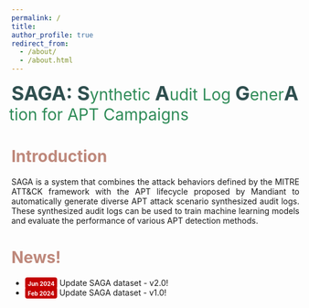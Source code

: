 ```yaml
---
permalink: /
title: 
author_profile: true
redirect_from: 
  - /about/
  - /about.html
---
```

<p>
  <strong style="color: #2F4F4F; font-weight: bold;font-size:34px">SAGA: </strong>
  <span style="color: #2F4F4F; font-weight: bold;font-size:34px">S</span>
  <span style="color: #2E8B57; font-size:28px; margin-left: -4px;">ynthetic </span>
  <span style="color: #2F4F4F; font-weight: bold;font-size:34px">A</span>
  <span style="color: #2E8B57; font-size:28px; margin-left: -4px;">udit Log </span> 
  <span style="color: #2F4F4F; font-weight: bold;font-size:34px">G</span>
  <span style="color: #2E8B57; font-size:28px; margin-left: -4px;">ener</span>
  <span style="color: #2F4F4F; font-weight: bold;font-size:34px; margin-left: -4px;">A</span>
  <span style="color: #2E8B57; font-size:28px; margin-left: -4px;">tion for APT Campaigns </span>
</p>



<h1 style= "color:#be887b"> Introduction </h1>
<p style="text-align: justify; white-space: normal;">SAGA is a system that combines the attack behaviors defined by the MITRE ATT&CK framework with the APT lifecycle proposed by Mandiant to automatically generate diverse APT attack scenario synthesized audit logs. These synthesized audit logs can be used to train machine learning models and evaluate the performance of various APT detection methods.</p>

<h1 style= "color:#be887b"> News! </h1>
<ul>
  <li> <span style="border-width: 3px ; width: 150px; height: 30px ; padding: 1px 5px 2px 5px; text-align: center; background-color:#C40000;border-radius: 4px;"><font style="font-weight:bold" color="white" size="1">Jun 2024</font></span> Update SAGA dataset - v2.0!</li>
  <li> <span style="border-width: 3px ; width: 150px; height: 30px ; padding: 1px 5px 2px 5px; text-align: center; background-color:#C40000;border-radius: 4px;"><font style="font-weight:bold" color="white" size="1">Feb 2024</font></span> Update SAGA dataset - v1.0!</li>  
</ul>
